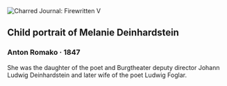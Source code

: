 <div class="artwork-of-the-day">
  <div class="container">
    <div class="img-wrapper">
      <img
        src="https://uploads4.wikiart.org/00331/images/anton-romako/anton-romako-kinderbildnis-melanie-deinhardstein.jpg!Large.jpg"
        alt="Charred Journal: Firewritten V" />
    </div>
    <div class="artwork-detail">
      <div class="artwork-origin"> 
        <h2 class="artwork-name">Child portrait of Melanie Deinhardstein</h2>
        <h3 class="artist">
          Anton Romako
                    ·  1847
        </h3>
      </div>
      <p class="description">
        <span class="artwork-description-text ng-binding" ng-bind-html="viewModel.ArtworkOfTheDay.Description | unsafe">She was the daughter of the poet and Burgtheater deputy director Johann Ludwig Deinhardstein and later wife of the poet Ludwig Foglar.</span>
                        <div class="text-shadow-container ng-hide" ng-show="showShadow"></div>
      </p>
    </div>
  </div>

</div>
